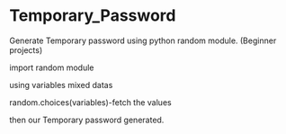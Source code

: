 # Temporary_Password

Generate Temporary password using python random module. (Beginner projects)

import random module

using variables mixed datas

random.choices(variables)-fetch the values

then our Temporary password generated.
